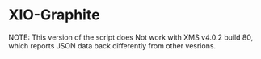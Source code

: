 # XIO-Graphite

NOTE: This version of the script does Not work with XMS v4.0.2 build 80, which reports JSON data back differently from other vesrions.
